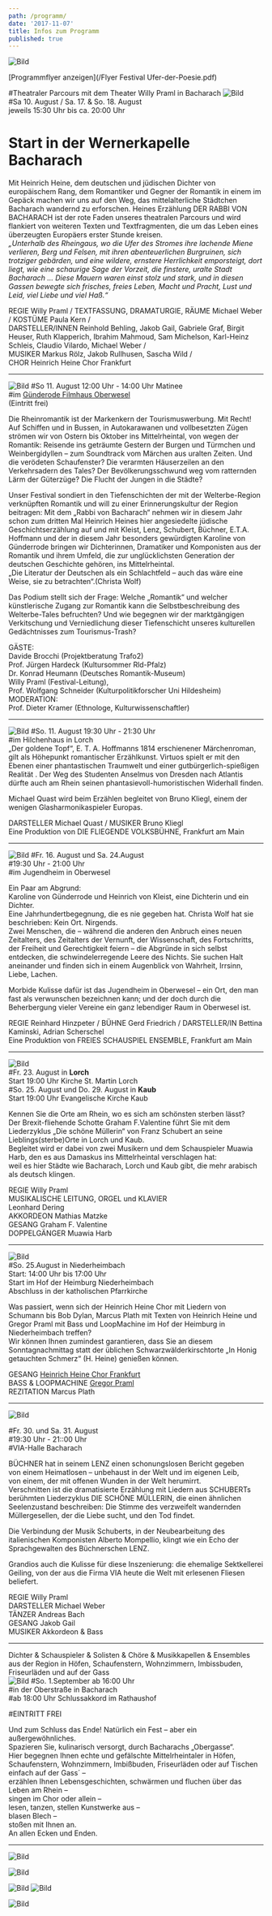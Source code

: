 ```yaml
---
path: /programm/
date: '2017-11-07'
title: Infos zum Programm
published: true
---
```


![Bild](/uebersicht.png)    

[Programmflyer anzeigen](/Flyer Festival Ufer-der-Poesie.pdf)  

#Theatraler Parcours mit dem Theater Willy Praml in Bacharach
![Bild](/rabbi-2.jpg)   
#Sa 10. August / Sa. 17. & So. 18. August   
jeweils 15:30 Uhr bis ca. 20:00 Uhr    
# Start in der Wernerkapelle Bacharach  

Mit Heinrich Heine, dem deutschen und jüdischen Dichter von europäischem Rang, dem Romantiker und Gegner der Romantik in einem im Gepäck machen wir uns auf den Weg, das mittelalterliche Städtchen Bacharach wandernd zu erforschen. Heines Erzählung DER RABBI VON BACHARACH ist der rote Faden unseres theatralen Parcours und wird flankiert von weiteren Texten und Textfragmenten, die um das Leben eines überzeugten Europäers erster Stunde kreisen.    
*„Unterhalb des Rheingaus, wo die Ufer des Stromes ihre lachende Miene verlieren, Berg und Felsen, mit ihren abenteuerlichen Burgruinen, sich trotziger gebärden, und eine wildere, ernstere Herrlichkeit emporsteigt, dort liegt, wie eine schaurige Sage der Vorzeit, die finstere, uralte Stadt Bacharach ... Diese Mauern waren einst stolz und stark, und in diesen Gassen bewegte sich frisches, freies Leben, Macht und Pracht, Lust und Leid, viel Liebe und viel Haß.“*    


REGIE Willy Praml / TEXTFASSUNG, DRAMATURGIE, RÄUME Michael Weber / KOSTÜME Paula Kern /   
DARSTELLER/INNEN Reinhold Behling, Jakob Gail, Gabriele Graf, Birgit Heuser, Ruth Klapperich, Ibrahim Mahmoud, Sam Michelson, Karl-Heinz Schleis, Claudio Vilardo, Michael Weber /    
MUSIKER Markus Rölz, Jakob Rullhusen, Sascha Wild /   
CHOR Heinrich Heine Chor Frankfurt



-----     


  
![Bild](/Glotzt-nicht-2.jpg)
#So 11. August 12:00 Uhr - 14:00 Uhr Matinee   
#im <a class="links" href="https://www.guenderodefilmhaus.de/" target="_blank" rel="noopener noreferrer">
 Günderode Filmhaus Oberwesel
  </a>    
(Eintritt frei)    

Die Rheinromantik ist der Markenkern der Tourismuswerbung. Mit Recht! Auf Schiffen und in Bussen, in Autokarawanen und vollbesetzten Zügen strömen wir von Ostern bis Oktober ins Mittelrheintal, von wegen der Romantik: Reisende ins geträumte Gestern der Burgen und Türmchen und Weinbergidyllen – zum Soundtrack vom Märchen aus uralten Zeiten.  Und die verödeten Schaufenster? Die verarmten Häuserzeilen an den Verkehrsadern des Tales? Der  Bevölkerungsschwund weg vom ratternden Lärm der Güterzüge? Die Flucht der Jungen in die Städte?   

Unser Festival sondiert in den Tiefenschichten der mit der Welterbe-Region verknüpften Romantik und will zu einer Erinnerungskultur der Region beitragen: Mit dem „Rabbi von Bacharach“ nehmen wir in diesem Jahr schon zum dritten Mal Heinrich Heines hier angesiedelte jüdische Geschichtserzählung auf und mit Kleist, Lenz, Schubert, Büchner, E.T.A. Hoffmann und der in diesem Jahr besonders gewürdigten Karoline von Günderrode bringen wir Dichterinnen, Dramatiker und Komponisten aus der Romantik und ihrem Umfeld, die zur unglücklichsten Generation der deutschen Geschichte gehören, ins Mittelrheintal.   
„Die Literatur der Deutschen als ein Schlachtfeld – auch das wäre eine Weise, sie zu betrachten“.(Christa Wolf)   

Das Podium stellt sich der Frage: Welche „Romantik“ und welcher künstlerische Zugang zur Romantik kann die Selbstbeschreibung des Welterbe-Tales befruchten? Und wie begegnen wir der marktgängigen Verkitschung und Verniedlichung dieser Tiefenschicht unseres kulturellen Gedächtnisses zum Tourismus-Trash?    

GÄSTE:   
Davide Brocchi (Projektberatung Trafo2)   
Prof. Jürgen Hardeck (Kultursommer Rld-Pfalz)   
Dr. Konrad Heumann (Deutsches Romantik-Museum)   
Willy Praml (Festival-Leitung),   
Prof. Wolfgang Schneider (Kulturpolitikforscher Uni Hildesheim)      
MODERATION:   
Prof. Dieter Kramer (Ethnologe, Kulturwissenschaftler)


-----     


![Bild](/Goldner-Topf-2.jpg)
#So. 11. August 19:30 Uhr - 21:30 Uhr  
#im Hilchenhaus in Lorch   
„Der goldene Topf“, E. T. A. Hoffmanns 1814 erschienener Märchenroman, gilt als Höhepunkt romantischer Erzählkunst. Virtuos spielt er mit den Ebenen einer phantastischen Traumwelt und einer gutbürgerlich-spießigen Realität . Der Weg des Studenten Anselmus von Dresden nach Atlantis dürfte auch am Rhein seinen phantasievoll-humoristischen Widerhall finden.    

Michael Quast wird beim Erzählen begleitet von Bruno Kliegl, einem der wenigen Glasharmonikaspieler Europas.    

DARSTELLER Michael Quast / MUSIKER Bruno Kliegl   
Eine Produktion von DIE FLIEGENDE VOLKSBÜHNE, Frankfurt am Main   

----


   
![Bild](/kein-Ort-2.jpg)
#Fr. 16. August und Sa. 24.August  
#19:30 Uhr - 21:00 Uhr    
#im Jugendheim in Oberwesel   

Ein Paar am Abgrund:   
Karoline von Günderrode und Heinrich von Kleist, eine Dichterin und ein Dichter.     
Eine Jahrhundertbegegnung, die es nie gegeben hat. Christa Wolf hat sie beschrieben: Kein Ort. Nirgends.    
Zwei Menschen, die – während die anderen den Anbruch eines neuen Zeitalters, des Zeitalters der Vernunft, der Wissenschaft, des Fortschritts, der Freiheit und Gerechtigkeit feiern – die Abgründe in sich selbst entdecken, die schwindelerregende Leere des Nichts. 
Sie suchen Halt aneinander und finden sich in einem Augenblick von Wahrheit, Irrsinn, Liebe, Lachen.   

Morbide Kulisse dafür ist das Jugendheim in Oberwesel – ein Ort, den man fast als verwunschen bezeichnen kann; und der doch durch die Beherbergung vieler Vereine ein ganz lebendiger Raum in Oberwesel ist.   


REGIE Reinhard Hinzpeter / BÜHNE Gerd Friedrich / DARSTELLER/IN Bettina Kaminski, Adrian Scherschel   
Eine Produktion von FREIES SCHAUSPIEL ENSEMBLE, Frankfurt am Main



----    
 
  
![Bild](/schoene-muellerin-2.jpg)   
#Fr. 23. August in **Lorch**   
Start 19:00 Uhr Kirche St. Martin Lorch  
#So. 25. August und Do. 29. August in **Kaub**     
Start 19:00 Uhr Evangelische Kirche Kaub   

Kennen Sie die Orte am Rhein, wo es sich am schönsten sterben lässt?    
Der Brexit-fliehende Schotte Graham F.Valentine führt Sie mit dem Liederzyklus „Die schöne Müllerin“ von Franz Schubert an seine Lieblings(sterbe)Orte in Lorch und Kaub.   
Begleitet wird er dabei von zwei Musikern und dem Schauspieler Muawia Harb, den es aus Damaskus ins Mittelrheintal verschlagen hat:   
weil es hier Städte wie Bacharach, Lorch und Kaub gibt, die mehr arabisch als deutsch klingen.   

REGIE Willy Praml   
MUSIKALISCHE LEITUNG, ORGEL und KLAVIER     
Leonhard Dering   
AKKORDEON Mathias Matzke   
GESANG Graham F. Valentine   
DOPPELGÄNGER Muawia Harb   


----    
![Bild](/honeypain-2.jpg)       
#So. 25.August in Niederheimbach   
Start: 14:00 Uhr bis 17:00 Uhr   
Start im Hof der Heimburg Niederheimbach   
Abschluss in der katholischen Pfarrkirche   

Was passiert, wenn sich der Heinrich Heine Chor mit Liedern von Schumann bis Bob Dylan, Marcus Plath mit Texten von Heinrich Heine und Gregor Praml mit Bass und LoopMachine im Hof der Heimburg in Niederheimbach treffen?   
Wir können Ihnen zumindest garantieren, dass Sie an diesem Sonntagnachmittag statt der üblichen Schwarzwälderkirschtorte „In Honig getauchten Schmerz“ (H. Heine) genießen können.   

GESANG  <a class="links" href="http://heinrich-heine-chor.de/" target="_blank" rel="noopener noreferrer">
 Heinrich Heine Chor Frankfurt
  </a>       
BASS & LOOPMACHINE <a class="links" href="http://gregorpraml.de/" target="_blank" rel="noopener noreferrer">
 Gregor Praml
  </a>    
REZITATION Marcus Plath     
   
    


----    

 
![Bild](/Lenz-2.jpg)

#Fr. 30. und Sa. 31. August   
#19:30 Uhr  - 21::00 Uhr    
#VIA-Halle Bacharach    

BÜCHNER hat in seinem LENZ einen schonungslosen Bericht gegeben  
von einem Heimatlosen – unbehaust in der Welt und im eigenen Leib,   
von einem, der mit offenen Wunden in der Welt herumirrt.   
Verschnitten ist die dramatisierte Erzählung mit Liedern aus SCHUBERTs berühmten Liederzyklus DIE SCHÖNE MÜLLERIN, die einen ähnlichen Seelenzustand beschreiben: Die Stimme des verzweifelt wandernden Müllergesellen, der die Liebe sucht, und den Tod findet.      

Die Verbindung der Musik Schuberts, in der Neubearbeitung des italienischen Komponisten Alberto Mompellio, klingt wie ein Echo der Sprachgewalten des Büchnerschen LENZ.   

Grandios auch die Kulisse für diese Inszenierung: die ehemalige Sektkellerei Geiling, von der aus die Firma VIA heute die Welt mit erlesenen Fliesen beliefert.   


REGIE Willy Praml    
DARSTELLER  Michael Weber  
TÄNZER Andreas Bach   
GESANG Jakob Gail      
MUSIKER Akkordeon & Bass



----

  
Dichter & Schauspieler & Solisten & Chöre & Musikkapellen & Ensembles aus der Region 
in Höfen, Schaufenstern, Wohnzimmern, Imbissbuden, Friseurläden und auf der Gass     
![Bild](/Bacchanal-2.jpg)
#So. 1.September ab 16:00 Uhr    
#in der Oberstraße in Bacharach    
#ab 18:00 Uhr Schlussakkord im Rathaushof  

#EINTRITT FREI

Und zum Schluss das Ende! Natürlich ein Fest – aber ein außergewöhnliches.   
Spazieren Sie, kulinarisch versorgt, durch Bacharachs „Obergasse“.    
Hier begegnen Ihnen echte und gefälschte Mittelrheintaler in Höfen, Schaufenstern, Wohnzimmern, Imbißbuden, Friseurläden oder auf Tischen einfach auf der Gass´ –    
erzählen Ihnen Lebensgeschichten, schwärmen und fluchen über das Leben am Rhein –     
singen im Chor oder allein –    
lesen, tanzen, stellen Kunstwerke aus –     
blasen Blech –    
stoßen mit Ihnen an.     
An allen Ecken und Enden.      

----    
 
 ![Bild](/dsc_0185.jpg) 
 
 ![Bild](/fse1.png) 
 
 ![Bild](/lenz1.png)
 ![Bild](/e.t.a.jpg)
 
 ![Bild](/guend.jpg)
